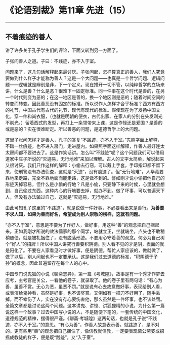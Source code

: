 # 《论语别裁》第11章 先进（15）

------

## 不着痕迹的善人

讲了许多关于孔子学生们的评论，下面又转到另一方面了。

子张问善人之道。子曰：不践迹，亦不入于室。

问题来了，这几句话解释起来最讨厌。子张问起，怎样算真正的善人，我们人究竟要做到什么样子才能称为善人？这是一个大问题——也真是一个哲学问题、逻辑问题——逻辑就是辨别是非，下一个定义。现在推开一切不管，以纯粹哲学的立场来讲，什么是善？什么是恶？很难下一固定标准。同一件事在这个时代是善的，在另一个时代则变为恶的；在这一地区是善的，换一个地区则是恶的；随着时间空间的转变而转变。因此善恶没有固定的标准。所以说作人怎样才合乎标准？西方有西方的礼节，中国古代有古代的礼节，现代有现代的标准。假使现在为了发扬中国文化，穿一件和尚衣服，（也就是明朝的便衣，古代出家、在家人的分别在头发剃光不剃光。）留着西式的发型，再打上一条领带来上课，这是作怪还是爱国？是善的或是恶的？实在很难断定。所以善恶的问题，是道德哲学上的大问题。

这里子张问怎样才是善人，孔子的答复“不践迹，亦不入于室。”先照字面上解释，不踏一丝痕迹，也不进入房门，走进屋内。如果照字面这样解释，作善人最好连太太房间都不要进去了。这是作笑话讲。怎么叫“不践迹”呢？这个问题我们可以借用道家中庄子所说的“灭迹易，无行地难”来加以理解。古人的文字太简单，解说起来又很讨厌。我们只作这样的解释：小偷去行窃，可以戴上手套，手印指印都不留下来，使刑警没有办法侦查，这就是“灭迹”，没有痕迹了。但“无行地难”，人毕竟要靠地来走路，完全不靠地面而能走路，这是做不到的。譬如刚才说小偷把他自己的形迹灭掉容易，但什么是小偷的行地？凡是小偷，只要静下来的时候，心里就会想到，自己偷过东西。这种内心的行地要去掉，就办不到。做了坏事，可以普遍天下人，但没有办法骗过自己，这就是“灭迹易，无行地难。”

由此可知孔子这里的“不践迹”，就是说做一件好事，不必要看出来是善行。**为善要不求人知，如果为善而好名，希望成为别人崇敬的榜样，这就有问题。**

“亦不入于室”，意思是不要为了作好人，做好事，用这种“善”的观念把自己捆起来。正如我刚才所说的效法儒家的那个同学，站就立正，坐就端坐，点头也不敢稍稍随便，就是被礼捆住了，没有脱落形迹。不要用心守着善的观念。何必为自己树个“好人”的招牌！所以中国人讲究行善要积阴德。别人看不见的才是阴，表面的就是阳化了。不要在人家看见时才做好事，便是阴德。帮忙人家应该的，做就做了，做了以后，别人问起也不一定要承认。这是我们过去道德的标准，“积阴德于子孙”的概念，因此普遍留存在每个人的心中。

中国专门说鬼狐的小说《聊斋志异》，第一篇《考城隍》，故事是有一个秀才作梦去应考，主考官是关公，一看他的卷子，就录取了。他的卷子里有两句话：“有心为善，虽善不赏。无心为恶，虽恶不罚。”就是说有心去故意做好事，表现给别人看，或表演给鬼神看，虽然是好事，也不该奖赏。又例如有一把刀不好用了，随手丢掉，而不幸伤了人，实在没有存心要伤害他，那么虽然是一件坏事，也不该处罚。全篇文章都是讨论这两个问题。这本讲鬼、讲怪、讲狐狸精的小说，为什么第一篇说这样一个故事？过去中国写小说的人，不是随便下笔的，一套传统的中国文化，道德规范的精神，摆得很严谨。《聊斋·考城隍》这两句话，也就是孔子说“不践迹，亦不入于室。”的意思。“有心为善”，作善人故意表示善，就践迹了，是不对的。更有些用“善”的观念把自己捆住了，像信教就信教，一定要表现斋公斋婆或招摇成教徒的样子，便是既“践迹”，又“入于室”。


